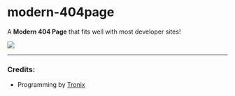 # modern-404page

A **Modern 404 Page** that fits well with most developer sites!

![](https://cdn.discordapp.com/attachments/851650166473097217/876590711993151608/749ec6861d89b0044e70eccf2f98e60b.png)

---

### Credits:
- Programming by [Tronix]()
